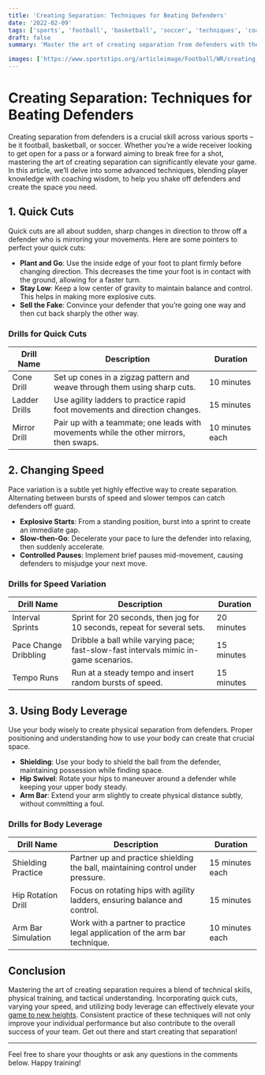 ```yaml
---
title: 'Creating Separation: Techniques for Beating Defenders'
date: '2022-02-09'
tags: ['sports', 'football', 'basketball', 'soccer', 'techniques', 'coaching', 'player-tips']
draft: false
summary: 'Master the art of creating separation from defenders with these advanced techniques, incorporating quick cuts, speed variation, and body leverage.'

images: ['https://www.sportstips.org/articleimage/Football/WR/creating_separation_techniques_for_beating_defenders.webp']
---
```


# Creating Separation: Techniques for Beating Defenders

Creating separation from defenders is a crucial skill across various sports – be it football, basketball, or soccer. Whether you’re a wide receiver looking to get open for a pass or a forward aiming to break free for a shot, mastering the art of creating separation can significantly elevate your game. In this article, we’ll delve into some advanced techniques, blending player knowledge with coaching wisdom, to help you shake off defenders and create the space you need.

## 1. Quick Cuts

Quick cuts are all about sudden, sharp changes in direction to throw off a defender who is mirroring your movements. Here are some pointers to perfect your quick cuts:

- **Plant and Go**: Use the inside edge of your foot to plant firmly before changing direction. This decreases the time your foot is in contact with the ground, allowing for a faster turn.
- **Stay Low**: Keep a low center of gravity to maintain balance and control. This helps in making more explosive cuts.
- **Sell the Fake**: Convince your defender that you’re going one way and then cut back sharply the other way.

### Drills for Quick Cuts

| Drill Name          | Description                                                                           | Duration         |
|---------------------|---------------------------------------------------------------------------------------|------------------|
| Cone Drill          | Set up cones in a zigzag pattern and weave through them using sharp cuts.             | 10 minutes       |
| Ladder Drills       | Use agility ladders to practice rapid foot movements and direction changes.           | 15 minutes       |
| Mirror Drill        | Pair up with a teammate; one leads with movements while the other mirrors, then swaps. | 10 minutes each  |

## 2. Changing Speed

Pace variation is a subtle yet highly effective way to create separation. Alternating between bursts of speed and slower tempos can catch defenders off guard.

- **Explosive Starts**: From a standing position, burst into a sprint to create an immediate gap.
- **Slow-then-Go**: Decelerate your pace to lure the defender into relaxing, then suddenly accelerate.
- **Controlled Pauses**: Implement brief pauses mid-movement, causing defenders to misjudge your next move.

### Drills for Speed Variation

| Drill Name            | Description                                                                          | Duration         |
|-----------------------|--------------------------------------------------------------------------------------|------------------|
| Interval Sprints      | Sprint for 20 seconds, then jog for 10 seconds, repeat for several sets.             | 20 minutes       |
| Pace Change Dribbling | Dribble a ball while varying pace; fast-slow-fast intervals mimic in-game scenarios. | 15 minutes       |
| Tempo Runs            | Run at a steady tempo and insert random bursts of speed.                             | 15 minutes       |

## 3. Using Body Leverage

Use your body wisely to create physical separation from defenders. Proper positioning and understanding how to use your body can create that crucial space.

- **Shielding**: Use your body to shield the ball from the defender, maintaining possession while finding space.
- **Hip Swivel**: Rotate your hips to maneuver around a defender while keeping your upper body steady.
- **Arm Bar**: Extend your arm slightly to create physical distance subtly, without committing a foul.

### Drills for Body Leverage

| Drill Name         | Description                                                                 | Duration         |
|--------------------|-----------------------------------------------------------------------------|------------------|
| Shielding Practice | Partner up and practice shielding the ball, maintaining control under pressure. | 15 minutes each |
| Hip Rotation Drill | Focus on rotating hips with agility ladders, ensuring balance and control.   | 15 minutes       |
| Arm Bar Simulation | Work with a partner to practice legal application of the arm bar technique. | 10 minutes each  |

## Conclusion

Mastering the art of creating separation requires a blend of technical skills, physical training, and tactical understanding. Incorporating quick cuts, varying your speed, and utilizing body leverage can effectively elevate your [game to new heights](#). Consistent practice of these techniques will not only improve your individual performance but also contribute to the overall success of your team. Get out there and start creating that separation!

---
Feel free to share your thoughts or ask any questions in the comments below. Happy training!

